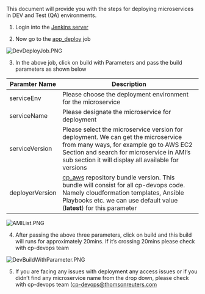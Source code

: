 This document will provide you with the steps for deploying microservices in DEV and Test (QA) environments.
1.	Login into the [Jenkins server](https://cpdevops-jenkins.tr-tax-cp-preprod.aws-int.thomsonreuters.com/job/dev-utilities/job/app_deploy/)

2.	Now go to the [app_deploy](https://cpdevops-jenkins.tr-tax-cp-preprod.aws-int.thomsonreuters.com/job/deployment-utilities-GitHub/job/app_deploy/) job

![DevDeployJob.PNG](/.attachments/DevDeployJob-5f2ab582-fbad-4542-9914-0cf679287189.PNG)

3.	In the above job, click on build with Parameters and pass the build parameters as shown below


|Paramter Name| Description |
|--|--|
| serviceEnv | Please choose the deployment environment for the microservice |
| serviceName | Please designate the microservice for deployment |
| serviceVersion | Please select the microservice version for deployment. We can get the microservice from many ways, for example go to AWS EC2 Section and search for microservice in AMI’s sub section it will display all available for versions  |
|  deployerVersion|  [cp_aws](https://github.com/tr/cp_aws) repository bundle version. This bundle will consist for all cp-devops code. Namely cloudformation templates, Ansible Playbooks etc. we can use default value (**latest**) for this parameter |

![AMIList.PNG](/.attachments/AMIList-80fb60f9-bec5-41e7-9b5d-e75d83d83cd8.PNG)

4.	After passing the above three parameters, click on build and this build will runs for approximately 20mins. If it’s crossing 20mins please check with cp-devops team

![DevBuildWithParameter.PNG](/.attachments/DevBuildWithParameter-67f33d17-509a-4467-8e2e-38a4f2295437.PNG)

5.	If you are facing any issues with deployment any access issues or if you didn’t find any microservice name from the drop down, please check with cp-devops team (cp-devops@thomsonreuters.com



